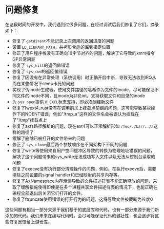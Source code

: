 # 问题修复

在这段时间的开发中，我们遇到过很多问题，在经过调试后我们修复了它们，摘录如下：

- 修复了 `getdirent`不能记录上次调用的返回进度的问题
- 设置 `LD_LIBRARY_PATH`，并拷贝合适的库到指定位置
- 修正了用户程序栈没有正确向16字节对齐的问题，解决了它导致的xmm指令GP异常问题
- 修复了 `sys_kill`的返回值错误
- 修复了 `sys_cwd`的返回值错误
- 修复了因没有在异常处理（系统调用）时正确开启中断，导致无法收到IRQ从而在某些情况下sleep卡死的问题
- 实现了伪inode生成器，使用文件路径的哈希作为文件的inode，尽可能保证不同文件的inode不同，且inode为非负int，支持获取文件和目录的inode
- 为 `sys_open`提供 `O_EXCL`标志支持，即必须创建新文件
- 修复了lwext4_rust没有在调用前加上挂载点前缀的问题，这可能导致某些操作下的NOENT错误，例如"/tmp_a"这样的文件名会被误认为挂载在了"/tmp"挂载点上
- 修复了axfs路径解析的问题，现在ext4可以正常解析形如 `/foo/./bar/../a`这样的路径了
- 缓解了删除已被打开的文件带来的问题
- 修正了 `sys_clone`最后两个参数顺序在不同架构下不同的问题
- 修复了write等使用来自用户空间缓冲区导致的转换为物理地址错误的问题，解决了这个问题带来的sys_write无法成功写入文件以及无法从控制台读取的问题
- 修复了execve没有执行部分清理操作的问题，例如，在执行execve后，需要清除之前设置的signal handler和已经映射的共享内存等。
- 修复了AxNamespace内存泄漏导致的文件描述符表不能正确释放的问题，采取了缓解措施使得即使是在多个进程共享文件描述符表的情况下，也能正确在进程全部退出后关闭它们打开的文件。
- 修复了ftruncate使用错误的打开行为的问题，这将导致文件被截断为长度0

这些问题有相当一部分来源于我们基于的底层库和代码，也有一部分来源于我们新添加的代码。我们未来在编写代码时，会尽可能保证代码的健壮性，也会逐步将这些修复反馈给上游仓库。

